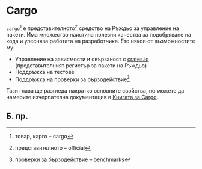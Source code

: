 # Cargo

`cargo`[^cargo] е представителното[^official] средство на Ръждьо за управление на пакети.
Има множество наистина полезни качества за подобряване на кода и улеснява
работата на разработчика. Ето някои от възможностите му:

- Управление на зависмости и свързаност с [crates.io](https://crates.io)
  (представителният регистър за пакети на Ръждьо)
- Поддръжка на тестове
- Поддръжка на проверки за бързодействие[^benchmarks]

Тази глава ще разгледа накратко основните свойства, но можете да намерите
изчерпателна документация в [Книгата за
Cargo](https://doc.rust-lang.org/cargo/).

## Б. пр.

[^cargo]: товар, карго – cargo

[^official]: представителното – official

[^benchmarks]: проверки за бързодействие – benchmarks
